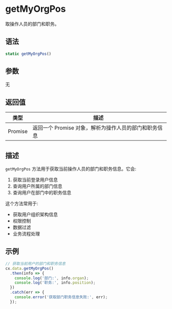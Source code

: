 # getMyOrgPos

取操作人员的部门和职务。

## 语法

```javascript
static getMyOrgPos()
```

## 参数

无

## 返回值

| 类型 | 描述 |
|------|------|
| Promise | 返回一个 Promise 对象，解析为操作人员的部门和职务信息 |

## 描述

`getMyOrgPos` 方法用于获取当前操作人员的部门和职务信息。它会:

1. 获取当前登录用户信息
2. 查询用户所属的部门信息
3. 查询用户在部门中的职务信息

这个方法常用于:
- 获取用户组织架构信息
- 权限控制
- 数据过滤
- 业务流程处理

## 示例

```javascript
// 获取当前用户的部门和职务信息
cx.data.getMyOrgPos()
  .then(info => {
    console.log('部门:', info.organ);
    console.log('职务:', info.position);
  })
  .catch(err => {
    console.error('获取部门职务信息失败:', err);
  });
``` 